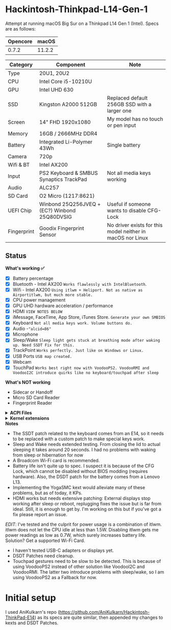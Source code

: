 # Hackintosh-Thinkpad-L14-Gen-1

Attempt at running macOS Big Sur on a Thinkpad L14 Gen 1 (Intel). Specs are as follows:

| Opencore |  macOS |
| ---------| ------ |
| 0.7.2    | 11.2.2 |


| Category    | Component                                            | Note                                                         |
| ----------- | ---------------------------------------------------- | ------------------------------------------------------------ |
| Type        | 20U1, 20U2                                           |                                                              |
| CPU         | Intel Core i5-10210U                                 |                                                              |
| GPU         | Intel UHD 630                                        |                                                              |
| SSD         | Kingston A2000 512GB                                 | Replaced default 256GB SSD with a larger one                 |
| Screen      | 14" FHD 1920x1080                                    | My model has no touch or pen input                           |
| Memory      | 16GB / 2666MHz DDR4                                  |                                                              |
| Battery     | Integrated Li-Polymer 43Wh                           | Single battery                                               |
| Camera      | 720p                                                 |                                                              |
| Wifi & BT   | Intel AX200                                          |                                                              |
| Input       | PS2 Keyboard & SMBUS Synaptics TrackPad              | Not all media keys working                                   |
| Audio       | ALC257                                               |                                                              |
| SD Card     | O2 Micro (1217:8621)                                 |                                                              |
| UEFI Chip   | Winbond 25Q256JVEQ + (EC?) Winbond 25Q80DVSIG        | Useful if someone wants to disable CFG-Lock                  |
| Fingerprint | Goodix Fingerprint Sensor                            | No driver exists for this model neither in macOS nor Linux   |

## Status

<summary><strong>What's working ✅</strong></summary>

- [x] Battery percentage
- [x] Bluetooth - Intel AX200 `Works flawlessly with IntelBluetooth`.
- [x] Wifi - Intel AX200  `Using itlwm + Heliport. Not as native as Airportitlwm, but much more stable.`
- [x] CPU power management
- [x] GPU UHD hardware acceleration / performance
- [x] HDMI `VIEW NOTES BELOW`
- [x] iMessage, FaceTime, App Store, iTunes Store. `Generate your own SMBIOS`
- [x] Keyboard `Not all media keys work. Volume buttons do.`
- [x]  Audio -`"alcid=86"`
- [x] Microphone
- [x] Sleep/Wake `Sleep light gets stuck at breathing mode after waking up. Need SSDT Fix for this.`
- [x] TrackPoint  `Works perfectly. Just like on Windows or Linux.`
- [x] USB Ports `USB map created.`
- [x] Webcam
- [x] TouchPad `Works best right now with VoodooPS2. VoodooRMI and VoodooI2C introduce quirks like no keyboard/touchpad after sleep `

<summary><strong>What's NOT working</strong></summary>

- Sidecar or Handoff
- Micro SD Card Reader
- Fingerprint Reader

<details>
<summary><strong>ACPI Files</strong></summary>
<br>

| Component                   |
| --------------------------- |
| SSDT-AWAC.aml               |
| SSDT-BAT.aml                |
| SSDT-EC-USBX-LAPTOP.aml     |
| SSDT-GPRW.aml               |
| SSDT-HPET.aml               |
| SSDT-Keyboard.aml           |
| SSDT-PLUG-DRTNIA.aml        |
| SSDT-PNLF-CFL.aml           |
| SSDT-RHUB.aml               |
| SSDT-Thinkpad_Clickpad.aml  |

</details>

<details>
<summary><strong>Kernel extensions</strong></summary>
<br>
  
| Kext                   | Version |
| :--------------------- | ------- |
| AppleALC               | 1.6.3   |
| BrightnessKeys         | 1.0.2   |
| CPUFriend              | 1.2.4   |
| ECEnabler              | 1.0.2   |
| IntelBluetoothFirmware | 1.1.2   |
| IntelBluetoothInjector | 1.1.2   |
| IntelMausi             | 1.0.7   |
| itlwm                  | 1.3.0   |
| Lilu                   | 1.5.5   |
| NVMeFix                | 1.0.9   |
| SMCBatteryManager      | 1.2.6   |
| SMCProcessor           | 1.2.6   |
| SMCSuperIO             | 1.2.6   |
| USBMap                 | N/A     |
| VirtualSMC             | 1.2.6   |
| VoodooPS2Controller    | 2.2.3   |
| VoodooSMBUS            | 3.0     |
| WhateverGreen          | 1.5.2   |

</details>


<summary><strong>Notes</strong></summary>

- The SSDT patch related to the keyboard comes from an E14, so it needs to be replaced with a custom patch to make special keys work.
- Sleep and Wake needs extended testing. From closing the lid to actual sleeping it takes around 20 seconds. I had no problems with waking from sleep or hibernation for now
- A Broadcom Wi-Fi card is recommended.
- Battery life isn't quite up to spec. I suspect it is because of the CFG Lock, which cannot be disabled without BIOS modding (requires hardware). Also, the DSDT patch for the battery comes from a Lenovo L13.
- Implementing the YogaSMC kext would alleviate many of these problems, but as of today, it KPs.
- HDMI works but needs extensive patching: External displays stop working after sleep or reboot, replugging fixes the issue but is far from ideal. Still, it is enough to get by. I'm working on this but if you've got a fix please report an issue.

*EDIT*: I've tested and the culprit for power usage is a combination of itlwm. itlwm does not let the CPU idle at less than 1.5W. Disabling itlwm gets me power readings as low as 0.7W, which surely increases battery life. Solution? Get a supported Wi-Fi Card.

- I haven't tested USB-C adapters or displays yet.
- DSDT Patches need cleanup.
- Touchpad gestures need to be slow to be detected. This is because of using VoodooPS2 instead of other solution like VoodooI2C and VoodooRMI. The latter two introduce problems with sleep/wake, so I am using VoodooPS2 as a Fallback for now.

# Initial setup
I used AniKulkarn's repo (https://github.com/AniKulkarn/Hackintosh-ThinkPad-E14) as its specs are quite similar, then appended my changes to kexts and DSDT Patches.
